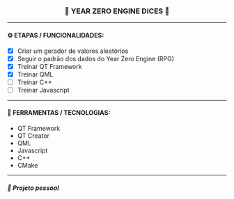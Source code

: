 <h3 align="center"> 
  🚧 YEAR ZERO ENGINE DICES 🚧
</h3>

---
#### ⚙️ ETAPAS / FUNCIONALIDADES:

- [x] Criar um gerador de valores aleatórios
- [x] Seguir o padrão dos dados do Year Zero Engine (RPG)
- [x] Treinar QT Framework
- [x] Treinar QML
- [ ] Treinar C++
- [ ] Treinar Javascript

---
#### 🔧 FERRAMENTAS / TECNOLOGIAS:

- QT Framework
- QT Creator
- QML
- Javascript
- C++
- CMake

---
##### 📖 Projeto pessoal
